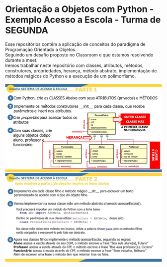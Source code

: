 # Orientação a Objetos com Python - Exemplo Acesso a Escola - Turma de SEGUNDA
Esse repositórios contém a aplicação de conceitos do paradigma de Programação Orientado a Objetos.<br />
Seguindo um desafio proposto no Classroom e que estamos resolvendo durante a meet.<br />
Iremos trabalhar neste repositório com classes, atributos, métodos, construtores, propriedades, herança, método abstrato, implementação de métodos mágicos do Python e a execução de um polimorfismo. <br /><br />
<img src="https://github.com/silviosnjr/PythonOO-ExemploESCOLA-SEGUNDA/blob/master/desafio/desafio_1_python_orientacao_objetos_ORIENTACAO_OBJETOS.jpg?raw=true">
<img src="https://github.com/silviosnjr/PythonOO-ExemploESCOLA-SEGUNDA/blob/master/desafio/desafio_2_python_orientacao_objetos_ORIENTACAO_OBJETOS.jpg?raw=true">
